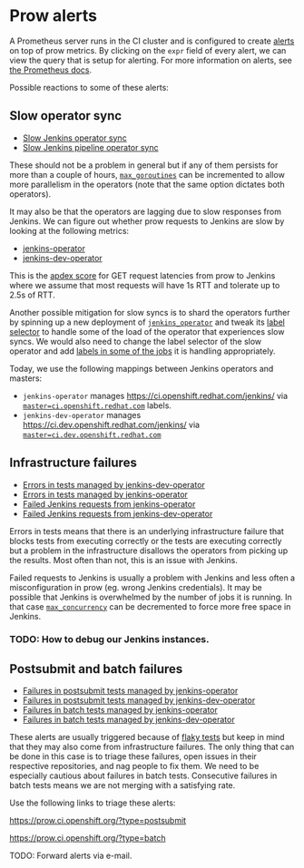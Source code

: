 # Prow alerts

A Prometheus server runs in the CI cluster and is configured to create [alerts](https://prometheus-openshift-monitoring.svc.ci.openshift.org/alerts) on top of prow metrics. By clicking on the `expr` field of every alert, we can view the query that is setup for alerting. For more information on alerts, see [the Prometheus docs](https://prometheus.io/docs/prometheus/latest/configuration/alerting_rules/).

Possible reactions to some of these alerts:

## Slow operator sync

* [Slow Jenkins operator sync](https://prometheus-openshift-monitoring.svc.ci.openshift.org/graph?g0.range_input=1h&g0.expr=(sum(rate(resync_period_seconds_bucket%7Bkubernetes_name%3D%22jenkins-operator%22%2Cle%3D%229%22%7D%5B1h%5D))%20%2B%20sum(rate(resync_period_seconds_bucket%7Bkubernetes_name%3D%22jenkins-operator%22%2Cle%3D%2227%22%7D%5B1h%5D)))%20%2F%202%20%2F%20sum(rate(resync_period_seconds_count%7Bkubernetes_name%3D%22jenkins-operator%22%7D%5B1h%5D))&g0.tab=0)
* [Slow Jenkins pipeline operator sync](https://prometheus-openshift-monitoring.svc.ci.openshift.org/graph?g0.range_input=1h&g0.expr=(sum(rate(resync_period_seconds_bucket%7Bkubernetes_name%3D%22jenkins-dev-operator%22%2Cle%3D%229%22%7D%5B1h%5D))%20%2B%20sum(rate(resync_period_seconds_bucket%7Bkubernetes_name%3D%22jenkins-dev-operator%22%2Cle%3D%2227%22%7D%5B1h%5D)))%20%2F%202%20%2F%20sum(rate(resync_period_seconds_count%7Bkubernetes_name%3D%22jenkins-dev-operator%22%7D%5B1h%5D))&g0.tab=0)

These should not be a problem in general but if any of them persists for more than a couple of hours, [`max_goroutines`](https://github.com/openshift/release/blob/ff18182aa0eb849b89e7abd1bc7765ad6d27142f/cluster/ci/config/prow/config.yaml#L7) can be incremented to allow more parallelism in the operators (note that the same option dictates both operators).

It may also be that the operators are lagging due to slow responses from Jenkins. We can figure out whether prow requests to Jenkins are slow by looking at the following metrics:

* [jenkins-operator](https://prometheus-openshift-monitoring.svc.ci.openshift.org/graph?g0.range_input=12h&g0.expr=(sum(rate(jenkins_request_latency_bucket%7Bkubernetes_name%3D%22jenkins-operator%22%2Cverb%3D%22GET%22%2Cle%3D%221%22%7D%5B1h%5D))%0A%20%20%2B%20sum(rate(jenkins_request_latency_bucket%7Bkubernetes_name%3D%22jenkins-operator%22%2Cverb%3D%22GET%22%2Cle%3D%222.5%22%7D%5B1h%5D)))%0A%20%20%2F%202%20%2F%20sum(rate(jenkins_request_latency_count%7Bkubernetes_name%3D%22jenkins-operator%22%2Cverb%3D%22GET%22%7D%5B1h%5D))&g0.tab=0)
* [jenkins-dev-operator](https://prometheus-openshift-monitoring.svc.ci.openshift.org/graph?g0.range_input=12h&g0.expr=(sum(rate(jenkins_request_latency_bucket%7Bkubernetes_name%3D%22jenkins-dev-operator%22%2Cverb%3D%22GET%22%2Cle%3D%221%22%7D%5B1h%5D))%0A%20%20%2B%20sum(rate(jenkins_request_latency_bucket%7Bkubernetes_name%3D%22jenkins-dev-operator%22%2Cverb%3D%22GET%22%2Cle%3D%222.5%22%7D%5B1h%5D)))%0A%20%20%2F%202%20%2F%20sum(rate(jenkins_request_latency_count%7Bkubernetes_name%3D%22jenkins-dev-operator%22%2Cverb%3D%22GET%22%7D%5B1h%5D))&g0.tab=0)

This is the [apdex score](https://prometheus.io/docs/practices/histograms/#apdex-score) for GET request latencies from prow to Jenkins where we assume that most requests will have 1s RTT and tolerate up to 2.5s of RTT.

Another possible mitigation for slow syncs is to shard the operators further by spinning up a new deployment of [`jenkins_operator`](https://github.com/openshift/release/blob/ff18182aa0eb849b89e7abd1bc7765ad6d27142f/cluster/ci/config/prow/openshift/jenkins_operator.yaml) and tweak its [label selector](https://github.com/openshift/release/blob/ff18182aa0eb849b89e7abd1bc7765ad6d27142f/cluster/ci/config/prow/openshift/jenkins_operator.yaml#L54) to handle some of the load of the operator that experiences slow syncs. We would also need to change the label selector of the slow operator and add [labels in some of the jobs](https://github.com/openshift/release/blob/ff18182aa0eb849b89e7abd1bc7765ad6d27142f/cluster/ci/config/prow/config.yaml#L67-L68) it is handling appropriately.

Today, we use the following mappings between Jenkins operators and masters:

* `jenkins-operator` manages https://ci.openshift.redhat.com/jenkins/ via [`master=ci.openshift.redhat.com`](https://github.com/openshift/release/blob/7b6884bcd00c5674c7aa53c7e883b1e2707b564e/cluster/ci/config/prow/openshift/jenkins_operator.yaml#L54) labels.
* `jenkins-dev-operator` manages https://ci.dev.openshift.redhat.com/jenkins/ via [`master=ci.dev.openshift.redhat.com`](https://github.com/openshift/release/blob/7b6884bcd00c5674c7aa53c7e883b1e2707b564e/cluster/ci/config/prow/openshift/jenkins_operator.yaml#L132)

## Infrastructure failures

* [Errors in tests managed by jenkins-dev-operator](https://prometheus-openshift-monitoring.svc.ci.openshift.org/graph?g0.range_input=1h&g0.expr=sum(prowjobs%7Bkubernetes_name%3D%22jenkins-dev-operator%22%2Cstate%3D%22error%22%7D)%20%2F%20sum(prowjobs%7Bkubernetes_name%3D%22jenkins-dev-operator%22%7D)&g0.tab=0)
* [Errors in tests managed by jenkins-operator](https://prometheus-openshift-monitoring.svc.ci.openshift.org/graph?g0.range_input=1h&g0.expr=sum(prowjobs%7Bkubernetes_name%3D%22jenkins-operator%22%2Cstate%3D%22error%22%7D)%20%2F%20sum(prowjobs%7Bkubernetes_name%3D%22jenkins-operator%22%7D)&g0.tab=0)
* [Failed Jenkins requests from jenkins-operator](https://prometheus-openshift-monitoring.svc.ci.openshift.org/graph?g0.range_input=1h&g0.expr=sum(jenkins_requests%7Bcode!~%22%5E2..%24%22%2Ckubernetes_name%3D%22jenkins-operator%22%7D)%20%2F%20sum(jenkins_requests%7Bkubernetes_name%3D%22jenkins-operator%22%7D)&g0.tab=0)
* [Failed Jenkins requests from jenkins-dev-operator](https://prometheus-openshift-monitoring.svc.ci.openshift.org/graph?g0.range_input=1h&g0.expr=sum(jenkins_requests%7Bcode!~%22%5E2..%24%22%2Ckubernetes_name%3D%22jenkins-dev-operator%22%7D)%20%2F%20sum(jenkins_requests%7Bkubernetes_name%3D%22jenkins-dev-operator%22%7D)&g0.tab=0)

Errors in tests means that there is an underlying infrastructure failure that blocks tests from executing correctly or the tests are executing correctly but a problem in the infrastructure disallows the operators from picking up the results. Most often than not, this is an issue with Jenkins.

Failed requests to Jenkins is usually a problem with Jenkins and less often a misconfiguration in prow (eg. wrong Jenkins credentials). It may be possible that Jenkins is overwhelmed by the number of jobs it is running. In that case [`max_concurrency`](https://github.com/openshift/release/blob/ff18182aa0eb849b89e7abd1bc7765ad6d27142f/cluster/ci/config/prow/config.yaml#L6) can be decremented to force more free space in Jenkins.


### TODO: How to debug our Jenkins instances.

## Postsubmit and batch failures

* [Failures in postsubmit tests managed by jenkins-operator](https://prometheus-openshift-monitoring.svc.ci.openshift.org/graph?g0.range_input=1h&g0.expr=sum(prowjobs%7Bkubernetes_name%3D%22jenkins-operator%22%2Cstate%3D%22failure%22%2Ctype%3D%22postsubmit%22%7D)%20%2F%20sum(prowjobs%7Bkubernetes_name%3D%22jenkins-operator%22%2Ctype%3D%22postsubmit%22%7D)&g0.tab=0)
* [Failures in postsubmit tests managed by jenkins-dev-operator](https://prometheus-openshift-monitoring.svc.ci.openshift.org/graph?g0.range_input=1h&g0.expr=sum(prowjobs%7Bkubernetes_name%3D%22jenkins-dev-operator%22%2Cstate%3D%22failure%22%2Ctype%3D%22postsubmit%22%7D)%20%2F%20sum(prowjobs%7Bkubernetes_name%3D%22jenkins-dev-operator%22%2Ctype%3D%22postsubmit%22%7D)&g0.tab=0)
* [Failures in batch tests managed by jenkins-operator](https://prometheus-openshift-monitoring.svc.ci.openshift.org/graph?g0.range_input=1h&g0.expr=sum(prowjobs%7Bkubernetes_name%3D%22jenkins-operator%22%2Cstate%3D%22failure%22%2Ctype%3D%22batch%22%7D)%20%2F%20sum(prowjobs%7Bkubernetes_name%3D%22jenkins-operator%22%2Ctype%3D%22batch%22%7D)&g0.tab=0)
* [Failures in batch tests managed by jenkins-dev-operator](https://prometheus-openshift-monitoring.svc.ci.openshift.org/graph?g0.range_input=1h&g0.expr=sum(prowjobs%7Bkubernetes_name%3D%22jenkins-dev-operator%22%2Cstate%3D%22failure%22%2Ctype%3D%22batch%22%7D)%20%2F%20sum(prowjobs%7Bkubernetes_name%3D%22jenkins-dev-operator%22%2Ctype%3D%22batch%22%7D)&g0.tab=0)

These alerts are usually triggered because of [flaky tests](https://hackernoon.com/flaky-tests-a-war-that-never-ends-9aa32fdef359) but keep in mind that they may also come from infrastructure failures. The only thing that can be done in this case is to triage these failures, open issues in their respective repositories, and nag people to fix them. We need to be especially cautious about failures in batch tests. Consecutive failures in batch tests means we are not merging with a satisfying rate.

Use the following links to triage these alerts:

https://prow.ci.openshift.org/?type=postsubmit

https://prow.ci.openshift.org/?type=batch

TODO: Forward alerts via e-mail.
